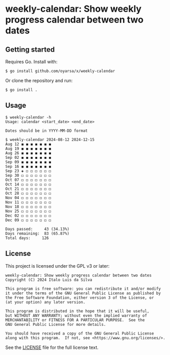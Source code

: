 # weekly-calendar: Show weekly progress calendar between two dates

## Getting started

Requires Go. Install with:

```console
$ go install github.com/oyarsa/x/weekly-calendar
```

Or clone the repository and run:

```console
$ go install .
```

## Usage

```console
$ weekly-calendar -h
Usage: calendar <start_date> <end_date>

Dates should be in YYYY-MM-DD format

$ weekly-calendar 2024-08-12 2024-12-15
Aug 12 ◼ ◼ ◼ ◼ ◼ ◼ ◼
Aug 19 ◼ ◼ ◼ ◼ ◼ ◼ ◼
Aug 26 ◼ ◼ ◼ ◼ ◼ ◼ ◼
Sep 02 ◼ ◼ ◼ ◼ ◼ ◼ ◼
Sep 09 ◼ ◼ ◼ ◼ ◼ ◼ ◼
Sep 16 ◼ ◼ ◼ ◼ ◼ ◼ ◼
Sep 23 ◈ ◻ ◻ ◻ ◻ ◻ ◻
Sep 30 ◻ ◻ ◻ ◻ ◻ ◻ ◻
Oct 07 ◻ ◻ ◻ ◻ ◻ ◻ ◻
Oct 14 ◻ ◻ ◻ ◻ ◻ ◻ ◻
Oct 21 ◻ ◻ ◻ ◻ ◻ ◻ ◻
Oct 28 ◻ ◻ ◻ ◻ ◻ ◻ ◻
Nov 04 ◻ ◻ ◻ ◻ ◻ ◻ ◻
Nov 11 ◻ ◻ ◻ ◻ ◻ ◻ ◻
Nov 18 ◻ ◻ ◻ ◻ ◻ ◻ ◻
Nov 25 ◻ ◻ ◻ ◻ ◻ ◻ ◻
Dec 02 ◻ ◻ ◻ ◻ ◻ ◻ ◻
Dec 09 ◻ ◻ ◻ ◻ ◻ ◻ ◻

Days passed:     43 (34.13%)
Days remaining:  83 (65.87%)
Total days:     126
```

## License

This project is licensed under the GPL v3 or later:

    weekly-calendar: Show weekly progress calendar between two dates
    Copyright (C) 2024 Italo Luis da Silva

    This program is free software: you can redistribute it and/or modify
    it under the terms of the GNU General Public License as published by
    the Free Software Foundation, either version 3 of the License, or
    (at your option) any later version.

    This program is distributed in the hope that it will be useful,
    but WITHOUT ANY WARRANTY; without even the implied warranty of
    MERCHANTABILITY or FITNESS FOR A PARTICULAR PURPOSE.  See the
    GNU General Public License for more details.

    You should have received a copy of the GNU General Public License
    along with this program.  If not, see <https://www.gnu.org/licenses/>.

See the [LICENSE](LICENSE) file for the full license text.
